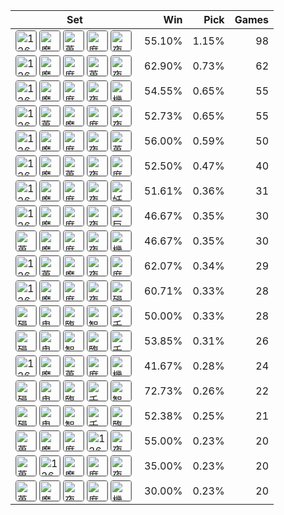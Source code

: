 | Set | Win | Pick | Games |
|---|---:|---:|---:|
| <img src="https://cdn5.lolalytics.com/item64/126697.webp" alt="126697" width="32" height="32" style="margin-right:4px;border:1px solid #666;border-radius:4px;" /><img src="https://cdn5.lolalytics.com/item64/3004.webp" alt="魔劍正宗" width="32" height="32" style="margin-right:4px;border:1px solid #666;border-radius:4px;" /><img src="https://cdn5.lolalytics.com/item64/6676.webp" alt="蒐集者" width="32" height="32" style="margin-right:4px;border:1px solid #666;border-radius:4px;" /><img src="https://cdn5.lolalytics.com/item64/6694.webp" alt="席利妲咒怨" width="32" height="32" style="margin-right:4px;border:1px solid #666;border-radius:4px;" /><img src="https://cdn5.lolalytics.com/item64/3814.webp" alt="夜色緣界" width="32" height="32" style="margin-right:4px;border:1px solid #666;border-radius:4px;" /> | 55.10% | 1.15% | 98 |
| <img src="https://cdn5.lolalytics.com/item64/126697.webp" alt="126697" width="32" height="32" style="margin-right:4px;border:1px solid #666;border-radius:4px;" /><img src="https://cdn5.lolalytics.com/item64/3004.webp" alt="魔劍正宗" width="32" height="32" style="margin-right:4px;border:1px solid #666;border-radius:4px;" /><img src="https://cdn5.lolalytics.com/item64/6694.webp" alt="席利妲咒怨" width="32" height="32" style="margin-right:4px;border:1px solid #666;border-radius:4px;" /><img src="https://cdn5.lolalytics.com/item64/6676.webp" alt="蒐集者" width="32" height="32" style="margin-right:4px;border:1px solid #666;border-radius:4px;" /><img src="https://cdn5.lolalytics.com/item64/3814.webp" alt="夜色緣界" width="32" height="32" style="margin-right:4px;border:1px solid #666;border-radius:4px;" /> | 62.90% | 0.73% | 62 |
| <img src="https://cdn5.lolalytics.com/item64/126697.webp" alt="126697" width="32" height="32" style="margin-right:4px;border:1px solid #666;border-radius:4px;" /><img src="https://cdn5.lolalytics.com/item64/3004.webp" alt="魔劍正宗" width="32" height="32" style="margin-right:4px;border:1px solid #666;border-radius:4px;" /><img src="https://cdn5.lolalytics.com/item64/6694.webp" alt="席利妲咒怨" width="32" height="32" style="margin-right:4px;border:1px solid #666;border-radius:4px;" /><img src="https://cdn5.lolalytics.com/item64/3814.webp" alt="夜色緣界" width="32" height="32" style="margin-right:4px;border:1px solid #666;border-radius:4px;" /><img src="https://cdn5.lolalytics.com/item64/6701.webp" alt="機會" width="32" height="32" style="margin-right:4px;border:1px solid #666;border-radius:4px;" /> | 54.55% | 0.65% | 55 |
| <img src="https://cdn5.lolalytics.com/item64/126697.webp" alt="126697" width="32" height="32" style="margin-right:4px;border:1px solid #666;border-radius:4px;" /><img src="https://cdn5.lolalytics.com/item64/6676.webp" alt="蒐集者" width="32" height="32" style="margin-right:4px;border:1px solid #666;border-radius:4px;" /><img src="https://cdn5.lolalytics.com/item64/3004.webp" alt="魔劍正宗" width="32" height="32" style="margin-right:4px;border:1px solid #666;border-radius:4px;" /><img src="https://cdn5.lolalytics.com/item64/6694.webp" alt="席利妲咒怨" width="32" height="32" style="margin-right:4px;border:1px solid #666;border-radius:4px;" /><img src="https://cdn5.lolalytics.com/item64/3814.webp" alt="夜色緣界" width="32" height="32" style="margin-right:4px;border:1px solid #666;border-radius:4px;" /> | 52.73% | 0.65% | 55 |
| <img src="https://cdn5.lolalytics.com/item64/126697.webp" alt="126697" width="32" height="32" style="margin-right:4px;border:1px solid #666;border-radius:4px;" /><img src="https://cdn5.lolalytics.com/item64/3004.webp" alt="魔劍正宗" width="32" height="32" style="margin-right:4px;border:1px solid #666;border-radius:4px;" /><img src="https://cdn5.lolalytics.com/item64/6694.webp" alt="席利妲咒怨" width="32" height="32" style="margin-right:4px;border:1px solid #666;border-radius:4px;" /><img src="https://cdn5.lolalytics.com/item64/3814.webp" alt="夜色緣界" width="32" height="32" style="margin-right:4px;border:1px solid #666;border-radius:4px;" /><img src="https://cdn5.lolalytics.com/item64/6676.webp" alt="蒐集者" width="32" height="32" style="margin-right:4px;border:1px solid #666;border-radius:4px;" /> | 56.00% | 0.59% | 50 |
| <img src="https://cdn5.lolalytics.com/item64/126697.webp" alt="126697" width="32" height="32" style="margin-right:4px;border:1px solid #666;border-radius:4px;" /><img src="https://cdn5.lolalytics.com/item64/3004.webp" alt="魔劍正宗" width="32" height="32" style="margin-right:4px;border:1px solid #666;border-radius:4px;" /><img src="https://cdn5.lolalytics.com/item64/6676.webp" alt="蒐集者" width="32" height="32" style="margin-right:4px;border:1px solid #666;border-radius:4px;" /><img src="https://cdn5.lolalytics.com/item64/3814.webp" alt="夜色緣界" width="32" height="32" style="margin-right:4px;border:1px solid #666;border-radius:4px;" /><img src="https://cdn5.lolalytics.com/item64/6694.webp" alt="席利妲咒怨" width="32" height="32" style="margin-right:4px;border:1px solid #666;border-radius:4px;" /> | 52.50% | 0.47% | 40 |
| <img src="https://cdn5.lolalytics.com/item64/126697.webp" alt="126697" width="32" height="32" style="margin-right:4px;border:1px solid #666;border-radius:4px;" /><img src="https://cdn5.lolalytics.com/item64/3004.webp" alt="魔劍正宗" width="32" height="32" style="margin-right:4px;border:1px solid #666;border-radius:4px;" /><img src="https://cdn5.lolalytics.com/item64/6694.webp" alt="席利妲咒怨" width="32" height="32" style="margin-right:4px;border:1px solid #666;border-radius:4px;" /><img src="https://cdn5.lolalytics.com/item64/3814.webp" alt="夜色緣界" width="32" height="32" style="margin-right:4px;border:1px solid #666;border-radius:4px;" /><img src="https://cdn5.lolalytics.com/item64/3142.webp" alt="妖夢鬼刀" width="32" height="32" style="margin-right:4px;border:1px solid #666;border-radius:4px;" /> | 51.61% | 0.36% | 31 |
| <img src="https://cdn5.lolalytics.com/item64/126697.webp" alt="126697" width="32" height="32" style="margin-right:4px;border:1px solid #666;border-radius:4px;" /><img src="https://cdn5.lolalytics.com/item64/3004.webp" alt="魔劍正宗" width="32" height="32" style="margin-right:4px;border:1px solid #666;border-radius:4px;" /><img src="https://cdn5.lolalytics.com/item64/6694.webp" alt="席利妲咒怨" width="32" height="32" style="margin-right:4px;border:1px solid #666;border-radius:4px;" /><img src="https://cdn5.lolalytics.com/item64/3814.webp" alt="夜色緣界" width="32" height="32" style="margin-right:4px;border:1px solid #666;border-radius:4px;" /><img src="https://cdn5.lolalytics.com/item64/6695.webp" alt="巨蛇鋒牙" width="32" height="32" style="margin-right:4px;border:1px solid #666;border-radius:4px;" /> | 46.67% | 0.35% | 30 |
| <img src="https://cdn5.lolalytics.com/item64/6676.webp" alt="蒐集者" width="32" height="32" style="margin-right:4px;border:1px solid #666;border-radius:4px;" /><img src="https://cdn5.lolalytics.com/item64/3004.webp" alt="魔劍正宗" width="32" height="32" style="margin-right:4px;border:1px solid #666;border-radius:4px;" /><img src="https://cdn5.lolalytics.com/item64/6694.webp" alt="席利妲咒怨" width="32" height="32" style="margin-right:4px;border:1px solid #666;border-radius:4px;" /><img src="https://cdn5.lolalytics.com/item64/3814.webp" alt="夜色緣界" width="32" height="32" style="margin-right:4px;border:1px solid #666;border-radius:4px;" /><img src="https://cdn5.lolalytics.com/item64/6701.webp" alt="機會" width="32" height="32" style="margin-right:4px;border:1px solid #666;border-radius:4px;" /> | 46.67% | 0.35% | 30 |
| <img src="https://cdn5.lolalytics.com/item64/126697.webp" alt="126697" width="32" height="32" style="margin-right:4px;border:1px solid #666;border-radius:4px;" /><img src="https://cdn5.lolalytics.com/item64/6676.webp" alt="蒐集者" width="32" height="32" style="margin-right:4px;border:1px solid #666;border-radius:4px;" /><img src="https://cdn5.lolalytics.com/item64/3004.webp" alt="魔劍正宗" width="32" height="32" style="margin-right:4px;border:1px solid #666;border-radius:4px;" /><img src="https://cdn5.lolalytics.com/item64/3814.webp" alt="夜色緣界" width="32" height="32" style="margin-right:4px;border:1px solid #666;border-radius:4px;" /><img src="https://cdn5.lolalytics.com/item64/6694.webp" alt="席利妲咒怨" width="32" height="32" style="margin-right:4px;border:1px solid #666;border-radius:4px;" /> | 62.07% | 0.34% | 29 |
| <img src="https://cdn5.lolalytics.com/item64/126697.webp" alt="126697" width="32" height="32" style="margin-right:4px;border:1px solid #666;border-radius:4px;" /><img src="https://cdn5.lolalytics.com/item64/3004.webp" alt="魔劍正宗" width="32" height="32" style="margin-right:4px;border:1px solid #666;border-radius:4px;" /><img src="https://cdn5.lolalytics.com/item64/6694.webp" alt="席利妲咒怨" width="32" height="32" style="margin-right:4px;border:1px solid #666;border-radius:4px;" /><img src="https://cdn5.lolalytics.com/item64/3814.webp" alt="夜色緣界" width="32" height="32" style="margin-right:4px;border:1px solid #666;border-radius:4px;" /><img src="https://cdn5.lolalytics.com/item64/3153.webp" alt="殞落王者之劍" width="32" height="32" style="margin-right:4px;border:1px solid #666;border-radius:4px;" /> | 60.71% | 0.33% | 28 |
| <img src="https://cdn5.lolalytics.com/item64/3153.webp" alt="殞落王者之劍" width="32" height="32" style="margin-right:4px;border:1px solid #666;border-radius:4px;" /><img src="https://cdn5.lolalytics.com/item64/3124.webp" alt="鬼索的狂暴之刃" width="32" height="32" style="margin-right:4px;border:1px solid #666;border-radius:4px;" /><img src="https://cdn5.lolalytics.com/item64/3302.webp" alt="臨界點" width="32" height="32" style="margin-right:4px;border:1px solid #666;border-radius:4px;" /><img src="https://cdn5.lolalytics.com/item64/3091.webp" alt="智慧末刃" width="32" height="32" style="margin-right:4px;border:1px solid #666;border-radius:4px;" /><img src="https://cdn5.lolalytics.com/item64/6665.webp" alt="千變萬化之賈克修" width="32" height="32" style="margin-right:4px;border:1px solid #666;border-radius:4px;" /> | 50.00% | 0.33% | 28 |
| <img src="https://cdn5.lolalytics.com/item64/3153.webp" alt="殞落王者之劍" width="32" height="32" style="margin-right:4px;border:1px solid #666;border-radius:4px;" /><img src="https://cdn5.lolalytics.com/item64/3124.webp" alt="鬼索的狂暴之刃" width="32" height="32" style="margin-right:4px;border:1px solid #666;border-radius:4px;" /><img src="https://cdn5.lolalytics.com/item64/3091.webp" alt="智慧末刃" width="32" height="32" style="margin-right:4px;border:1px solid #666;border-radius:4px;" /><img src="https://cdn5.lolalytics.com/item64/3302.webp" alt="臨界點" width="32" height="32" style="margin-right:4px;border:1px solid #666;border-radius:4px;" /><img src="https://cdn5.lolalytics.com/item64/6665.webp" alt="千變萬化之賈克修" width="32" height="32" style="margin-right:4px;border:1px solid #666;border-radius:4px;" /> | 53.85% | 0.31% | 26 |
| <img src="https://cdn5.lolalytics.com/item64/126697.webp" alt="126697" width="32" height="32" style="margin-right:4px;border:1px solid #666;border-radius:4px;" /><img src="https://cdn5.lolalytics.com/item64/3004.webp" alt="魔劍正宗" width="32" height="32" style="margin-right:4px;border:1px solid #666;border-radius:4px;" /><img src="https://cdn5.lolalytics.com/item64/6676.webp" alt="蒐集者" width="32" height="32" style="margin-right:4px;border:1px solid #666;border-radius:4px;" /><img src="https://cdn5.lolalytics.com/item64/6694.webp" alt="席利妲咒怨" width="32" height="32" style="margin-right:4px;border:1px solid #666;border-radius:4px;" /><img src="https://cdn5.lolalytics.com/item64/6701.webp" alt="機會" width="32" height="32" style="margin-right:4px;border:1px solid #666;border-radius:4px;" /> | 41.67% | 0.28% | 24 |
| <img src="https://cdn5.lolalytics.com/item64/3153.webp" alt="殞落王者之劍" width="32" height="32" style="margin-right:4px;border:1px solid #666;border-radius:4px;" /><img src="https://cdn5.lolalytics.com/item64/3124.webp" alt="鬼索的狂暴之刃" width="32" height="32" style="margin-right:4px;border:1px solid #666;border-radius:4px;" /><img src="https://cdn5.lolalytics.com/item64/3302.webp" alt="臨界點" width="32" height="32" style="margin-right:4px;border:1px solid #666;border-radius:4px;" /><img src="https://cdn5.lolalytics.com/item64/6665.webp" alt="千變萬化之賈克修" width="32" height="32" style="margin-right:4px;border:1px solid #666;border-radius:4px;" /><img src="https://cdn5.lolalytics.com/item64/3091.webp" alt="智慧末刃" width="32" height="32" style="margin-right:4px;border:1px solid #666;border-radius:4px;" /> | 72.73% | 0.26% | 22 |
| <img src="https://cdn5.lolalytics.com/item64/3153.webp" alt="殞落王者之劍" width="32" height="32" style="margin-right:4px;border:1px solid #666;border-radius:4px;" /><img src="https://cdn5.lolalytics.com/item64/3124.webp" alt="鬼索的狂暴之刃" width="32" height="32" style="margin-right:4px;border:1px solid #666;border-radius:4px;" /><img src="https://cdn5.lolalytics.com/item64/3091.webp" alt="智慧末刃" width="32" height="32" style="margin-right:4px;border:1px solid #666;border-radius:4px;" /><img src="https://cdn5.lolalytics.com/item64/6665.webp" alt="千變萬化之賈克修" width="32" height="32" style="margin-right:4px;border:1px solid #666;border-radius:4px;" /><img src="https://cdn5.lolalytics.com/item64/3302.webp" alt="臨界點" width="32" height="32" style="margin-right:4px;border:1px solid #666;border-radius:4px;" /> | 52.38% | 0.25% | 21 |
| <img src="https://cdn5.lolalytics.com/item64/6676.webp" alt="蒐集者" width="32" height="32" style="margin-right:4px;border:1px solid #666;border-radius:4px;" /><img src="https://cdn5.lolalytics.com/item64/3004.webp" alt="魔劍正宗" width="32" height="32" style="margin-right:4px;border:1px solid #666;border-radius:4px;" /><img src="https://cdn5.lolalytics.com/item64/6694.webp" alt="席利妲咒怨" width="32" height="32" style="margin-right:4px;border:1px solid #666;border-radius:4px;" /><img src="https://cdn5.lolalytics.com/item64/126697.webp" alt="126697" width="32" height="32" style="margin-right:4px;border:1px solid #666;border-radius:4px;" /><img src="https://cdn5.lolalytics.com/item64/3814.webp" alt="夜色緣界" width="32" height="32" style="margin-right:4px;border:1px solid #666;border-radius:4px;" /> | 55.00% | 0.23% | 20 |
| <img src="https://cdn5.lolalytics.com/item64/6676.webp" alt="蒐集者" width="32" height="32" style="margin-right:4px;border:1px solid #666;border-radius:4px;" /><img src="https://cdn5.lolalytics.com/item64/126697.webp" alt="126697" width="32" height="32" style="margin-right:4px;border:1px solid #666;border-radius:4px;" /><img src="https://cdn5.lolalytics.com/item64/3004.webp" alt="魔劍正宗" width="32" height="32" style="margin-right:4px;border:1px solid #666;border-radius:4px;" /><img src="https://cdn5.lolalytics.com/item64/6694.webp" alt="席利妲咒怨" width="32" height="32" style="margin-right:4px;border:1px solid #666;border-radius:4px;" /><img src="https://cdn5.lolalytics.com/item64/3814.webp" alt="夜色緣界" width="32" height="32" style="margin-right:4px;border:1px solid #666;border-radius:4px;" /> | 35.00% | 0.23% | 20 |
| <img src="https://cdn5.lolalytics.com/item64/6676.webp" alt="蒐集者" width="32" height="32" style="margin-right:4px;border:1px solid #666;border-radius:4px;" /><img src="https://cdn5.lolalytics.com/item64/3004.webp" alt="魔劍正宗" width="32" height="32" style="margin-right:4px;border:1px solid #666;border-radius:4px;" /><img src="https://cdn5.lolalytics.com/item64/3814.webp" alt="夜色緣界" width="32" height="32" style="margin-right:4px;border:1px solid #666;border-radius:4px;" /><img src="https://cdn5.lolalytics.com/item64/6694.webp" alt="席利妲咒怨" width="32" height="32" style="margin-right:4px;border:1px solid #666;border-radius:4px;" /><img src="https://cdn5.lolalytics.com/item64/6701.webp" alt="機會" width="32" height="32" style="margin-right:4px;border:1px solid #666;border-radius:4px;" /> | 30.00% | 0.23% | 20 |